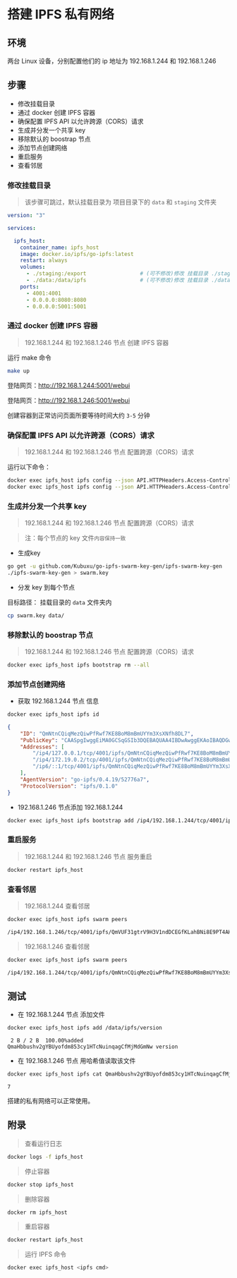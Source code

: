 # 搭建 IPFS 私有网络

## 环境

两台 Linux 设备，分别配置他们的 ip 地址为 192.168.1.244 和 192.168.1.246

## 步骤

- 修改挂载目录
- 通过 docker 创建 IPFS 容器
- 确保配置 IPFS API 以允许跨源（CORS）请求
- 生成并分发一个共享 key
- 移除默认的 boostrap 节点
- 添加节点创建网络
- 重启服务
- 查看邻居

### 修改挂载目录

> 该步骤可跳过，默认挂载目录为 项目目录下的 `data` 和 `staging` 文件夹

```yaml
version: "3"

services:

  ipfs_host:
    container_name: ipfs_host
    image: docker.io/ipfs/go-ipfs:latest
    restart: always
    volumes:
      - ./staging:/export                 # (可不修改)修改 挂载目录 ./staging
      - ./data:/data/ipfs                 # (可不修改)修改 挂载目录 ./data
    ports:
      - 4001:4001
      - 0.0.0.0:8080:8080
      - 0.0.0.0:5001:5001
```

### 通过 docker 创建 IPFS 容器

> 192.168.1.244 和 192.168.1.246 节点 创建 IPFS 容器

运行 make 命令

```bash
make up
```

登陆网页：http://192.168.1.244:5001/webui

登陆网页：http://192.168.1.246:5001/webui

创建容器到正常访问页面所要等待时间大约 `3-5` 分钟


### 确保配置 IPFS API 以允许跨源（CORS）请求

> 192.168.1.244 和 192.168.1.246 节点 配置跨源（CORS）请求

运行以下命令：

```bash
docker exec ipfs_host ipfs config --json API.HTTPHeaders.Access-Control-Allow-Origin '["*"]' 
docker exec ipfs_host ipfs config --json API.HTTPHeaders.Access-Control-Allow-Methods '["PUT", "GET", "POST"]'
```

### 生成并分发一个共享 key

> 192.168.1.244 和 192.168.1.246 节点 配置跨源（CORS）请求

> 注：每个节点的 key 文件`内容保持一致`

- 生成key

```bash
go get -u github.com/Kubuxu/go-ipfs-swarm-key-gen/ipfs-swarm-key-gen
./ipfs-swarm-key-gen > swarm.key
```

- 分发 key 到每个节点

目标路径： 挂载目录的 `data` 文件夹内

```bash
cp swarm.key data/
```

### 移除默认的 boostrap 节点

> 192.168.1.244 和 192.168.1.246 节点 配置跨源（CORS）请求

```bash
docker exec ipfs_host ipfs bootstrap rm --all
```

### 添加节点创建网络

- 获取 192.168.1.244 节点 信息

```bash
docker exec ipfs_host ipfs id
```

```json
{
	"ID": "QmNtnCQiqMezQiwPfRwf7KE8BoM8mBmUYYm3XsXNfh8DL7",
	"PublicKey": "CAASpgIwggEiMA0GCSqGSIb3DQEBAQUAA4IBDwAwggEKAoIBAQDGwu8A5Xw4okQmkpufHLIjIO5ZhQGnCGzqD/OgcGE5MNfPe6pSurRQTI9AgQWtODJOGWqj7GBe1PgZXHIVkIhVjPIQftpcJJ/D6STJIzH9gGApc7SA8iIh2i9TaTontnvLuDswRj2hce2vWXQhh3DZ8ttv9rrPYfMcuM0tWs7klMQgt3C67prxgTd0esXm5DevtgJeHazimJcjNMBsAc9niKBgV0KFwxZPGouBBFibzF9jTWOC0qk52c33a4LcvKohLWnJbJGJ8mQj1oI9Srmo2SV37UbAVECxRvCDa0HhJkUUzkzpyCFUncZ03Mz0D6VTTCEoFKMBcahHM7ZuCKezAgMBAAE=",
	"Addresses": [
		"/ip4/127.0.0.1/tcp/4001/ipfs/QmNtnCQiqMezQiwPfRwf7KE8BoM8mBmUYYm3XsXNfh8DL7",
		"/ip4/172.19.0.2/tcp/4001/ipfs/QmNtnCQiqMezQiwPfRwf7KE8BoM8mBmUYYm3XsXNfh8DL7",
		"/ip6/::1/tcp/4001/ipfs/QmNtnCQiqMezQiwPfRwf7KE8BoM8mBmUYYm3XsXNfh8DL7"
	],
	"AgentVersion": "go-ipfs/0.4.19/52776a7",
	"ProtocolVersion": "ipfs/0.1.0"
}
```

- 192.168.1.246 节点添加 192.168.1.244 

```bash
docker exec ipfs_host ipfs bootstrap add /ip4/192.168.1.244/tcp/4001/ipfs/QmNtnCQiqMezQiwPfRwf7KE8BoM8mBmUYYm3XsXNfh8DL7
```

### 重启服务

> 192.168.1.244 和 192.168.1.246 节点 服务重启

```bash
docker restart ipfs_host
```

### 查看邻居

> 192.168.1.244 查看邻居

```bash
docker exec ipfs_host ipfs swarm peers
```

```bash
/ip4/192.168.1.246/tcp/4001/ipfs/QmVUF31gtrV9H3V1ndDCEGfKLahBNi8E9PT4AHj6m2zpjj
```

> 192.168.1.246 查看邻居

```bash
docker exec ipfs_host ipfs swarm peers
```

```bash
/ip4/192.168.1.244/tcp/4001/ipfs/QmNtnCQiqMezQiwPfRwf7KE8BoM8mBmUYYm3XsXNfh8DL7
```

## 测试

- 在 192.168.1.244 节点 添加文件

```bash
docker exec ipfs_host ipfs add /data/ipfs/version
```

```text
 2 B / 2 B  100.00%added QmaHbbushv2gYBUyofdm853cy1HTcNuinqagCfMjMdGmNw version
```

- 在 192.168.1.246 节点 用哈希值读取该文件

```bash
docker exec ipfs_host ipfs cat QmaHbbushv2gYBUyofdm853cy1HTcNuinqagCfMjMdGmNw
```

```text
7
```

搭建的私有网络可以正常使用。


## 附录

> 查看运行日志

```bash
docker logs -f ipfs_host
```

> 停止容器

```bash
docker stop ipfs_host
```

> 删除容器

```bash
docker rm ipfs_host
```

> 重启容器

```bash
docker restart ipfs_host
```

> 运行 IPFS 命令 

```bash
docker exec ipfs_host <ipfs cmd>
```